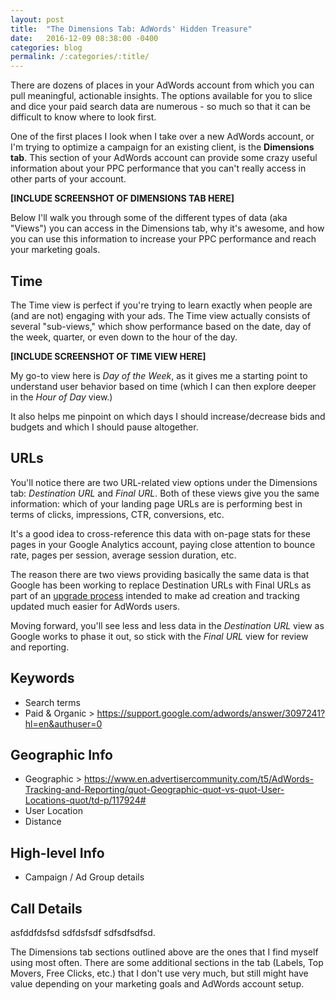 ```yaml
---
layout: post
title:  "The Dimensions Tab: AdWords' Hidden Treasure"
date:   2016-12-09 08:38:00 -0400
categories: blog
permalink: /:categories/:title/
---
```

There are dozens of places in your AdWords account from which you can pull meaningful, actionable insights. The options available for you to slice and dice your paid search data are numerous - so much so that it can be difficult to know where to look first.

One of the first places I look when I take over a new AdWords account, or I'm trying to optimize a campaign for an existing client, is the **Dimensions tab**. This section of your AdWords account can provide some crazy useful information about your PPC performance that you can't really access in other parts of your account.

**[INCLUDE SCREENSHOT OF DIMENSIONS TAB HERE]**

Below I'll walk you through some of the different types of data (aka "Views") you can access in the Dimensions tab, why it's awesome, and how you can use this information to increase your PPC performance and reach your marketing goals.

## Time
The Time view is perfect if you're trying to learn exactly when people are (and are not) engaging with your ads. The Time view actually consists of several "sub-views," which show performance based on the date, day of the week, quarter, or even down to the hour of the day.

**[INCLUDE SCREENSHOT OF TIME VIEW HERE]**

My go-to view here is _Day of the Week_, as it gives me a starting point to understand user behavior based on time (which I can then explore deeper in the _Hour of Day_ view.)

It also helps me pinpoint on which days I should increase/decrease bids and budgets and which I should pause altogether.

## URLs
You'll notice there are two URL-related view options under the Dimensions tab: _Destination URL_ and _Final URL_. Both of these views give you the same information: which of your landing page URLs are is performing best in terms of clicks, impressions, CTR, conversions, etc.

It's a good idea to cross-reference this data with on-page stats for these pages in your Google Analytics account, paying close attention to bounce rate, pages per session, average session duration, etc.

The reason there are two views providing basically the same data is that Google has been working to replace Destination URLs with Final URLs as part of an [upgrade process](https://support.google.com/adwords/answer/6049217?hl=en&authuser=0) intended to make ad creation and tracking updated much easier for AdWords users.

Moving forward, you'll see less and less data in the _Destination URL_ view as Google works to phase it out, so stick with the _Final URL_ view for review and reporting.

## Keywords
 - Search terms
 - Paid & Organic > https://support.google.com/adwords/answer/3097241?hl=en&authuser=0

## Geographic Info
 - Geographic > https://www.en.advertisercommunity.com/t5/AdWords-Tracking-and-Reporting/quot-Geographic-quot-vs-quot-User-Locations-quot/td-p/117924#
 - User Location
 - Distance

## High-level Info
 - Campaign / Ad Group details

## Call Details
asfddfdsfsd sdfdsfsdf sdfsdfsdfsd.

The Dimensions tab sections outlined above are the ones that I find myself using most often. There are some additional sections in the tab (Labels, Top Movers, Free Clicks, etc.) that I don't use very much, but still might have value depending on your marketing goals and AdWords account setup.
